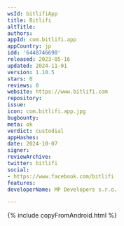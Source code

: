 ```yaml
---
wsId: bitlifiApp
title: Bitlifi
altTitle: 
authors: 
appId: com.bitlifi.app
appCountry: jp
idd: '6448746690'
released: 2023-05-16
updated: 2024-11-01
version: 1.10.5
stars: 0
reviews: 0
website: https://www.bitlifi.com
repository: 
issue: 
icon: com.bitlifi.app.jpg
bugbounty: 
meta: ok
verdict: custodial
appHashes: 
date: 2024-10-07
signer: 
reviewArchive: 
twitter: bitlifi
social:
- https://www.facebook.com/bitlifi
features: 
developerName: MP Developers s.r.o.

---
```


{% include copyFromAndroid.html %}